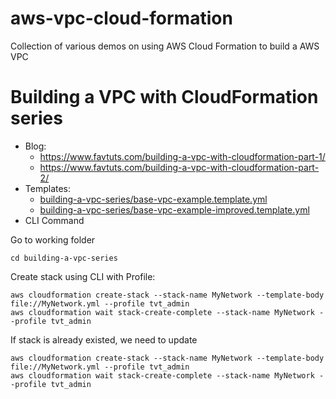 # aws-vpc-cloud-formation
Collection of various demos on using AWS Cloud Formation to build a AWS VPC

# Building a VPC with CloudFormation series
* Blog: 
    * https://www.favtuts.com/building-a-vpc-with-cloudformation-part-1/
    * https://www.favtuts.com/building-a-vpc-with-cloudformation-part-2/
* Templates:
    * [building-a-vpc-series/base-vpc-example.template.yml](building-a-vpc-series/base-vpc-example.template.yml)
    * [building-a-vpc-series/base-vpc-example-improved.template.yml](building-a-vpc-series/base-vpc-example-improved.template.yml)
* CLI Command

Go to working folder
```
cd building-a-vpc-series
```

Create stack using CLI with Profile:
```
aws cloudformation create-stack --stack-name MyNetwork --template-body file://MyNetwork.yml --profile tvt_admin
aws cloudformation wait stack-create-complete --stack-name MyNetwork --profile tvt_admin
```

If stack is already existed, we need to update
```
aws cloudformation create-stack --stack-name MyNetwork --template-body file://MyNetwork.yml --profile tvt_admin
aws cloudformation wait stack-create-complete --stack-name MyNetwork --profile tvt_admin
```
